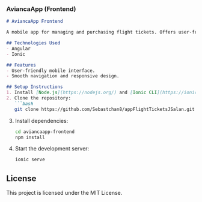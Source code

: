 ### AviancaApp (Frontend)

```markdown
# AviancaApp Frontend

A mobile app for managing and purchasing flight tickets. Offers user-friendly ticket browsing, booking, and payment features.

## Technologies Used
- Angular
- Ionic

## Features
- User-friendly mobile interface.
- Smooth navigation and responsive design.

## Setup Instructions
1. Install [Node.js](https://nodejs.org/) and [Ionic CLI](https://ionicframework.com/).
2. Clone the repository:
   ```bash
   git clone https://github.com/Sebastchan8/appFlightTicketsJSalan.git
   ```
3. Install dependencies:
   ```bash
   cd aviancaapp-frontend
   npm install
   ```
4. Start the development server:
   ```bash
   ionic serve
   ```

## License
This project is licensed under the MIT License.
```
